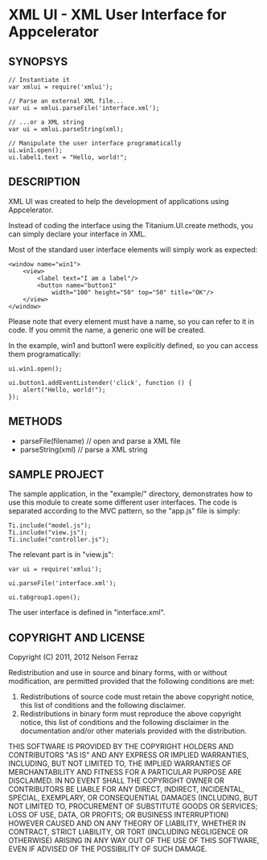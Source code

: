 XML UI - XML User Interface for Appcelerator
============================================

SYNOPSYS
--------

    // Instantiate it
    var xmlui = require('xmlui');

    // Parse an external XML file...
    var ui = xmlui.parseFile('interface.xml');

    // ...or a XML string
    var ui = xmlui.parseString(xml);

    // Manipulate the user interface programatically
    ui.win1.open();
    ui.label1.text = "Hello, world!";


DESCRIPTION
-----------

XML UI was created to help the development of applications using
Appcelerator.

Instead of coding the interface using the Titanium.UI.create
methods, you can simply declare your interface in XML.

Most of the standard user interface elements will simply work
as expected:

    <window name="win1">
        <view>
            <label text="I am a label"/>
            <button name="button1"
                width="100" height="50" top="50" title="OK"/>
        </view>
    </window>


Please note that every element must have a name, so you can refer
to it in code.  If you ommit the name, a generic one will be created.

In the example, win1 and button1 were explicitly defined, so you
can access them programatically:

    ui.win1.open();

    ui.button1.addEventListender('click', function () {
        alert("Hello, world!");
    });


METHODS
-------

* parseFile(filename) // open and parse a XML file
* parseString(xml)    // parse a XML string


SAMPLE PROJECT
--------------

The sample application, in the "example/" directory, demonstrates
how to use this module to create some different user interfaces.
The code is separated according to the MVC pattern, so the "app.js"
file is simply:

    Ti.include("model.js");
    Ti.include("view.js");
    Ti.include("controller.js");


The relevant part is in "view.js":

    var ui = require('xmlui');

    ui.parseFile('interface.xml');

    ui.tabgroup1.open();


The user interface is defined in "interface.xml".


COPYRIGHT AND LICENSE
---------------------

Copyright (C) 2011, 2012 Nelson Ferraz

Redistribution and use in source and binary forms, with or without
modification, are permitted provided that the following conditions are met: 

1. Redistributions of source code must retain the above copyright notice, this
   list of conditions and the following disclaimer. 
2. Redistributions in binary form must reproduce the above copyright notice,
   this list of conditions and the following disclaimer in the documentation
   and/or other materials provided with the distribution. 

THIS SOFTWARE IS PROVIDED BY THE COPYRIGHT HOLDERS AND CONTRIBUTORS "AS IS" AND
ANY EXPRESS OR IMPLIED WARRANTIES, INCLUDING, BUT NOT LIMITED TO, THE IMPLIED
WARRANTIES OF MERCHANTABILITY AND FITNESS FOR A PARTICULAR PURPOSE ARE
DISCLAIMED. IN NO EVENT SHALL THE COPYRIGHT OWNER OR CONTRIBUTORS BE LIABLE FOR
ANY DIRECT, INDIRECT, INCIDENTAL, SPECIAL, EXEMPLARY, OR CONSEQUENTIAL DAMAGES
(INCLUDING, BUT NOT LIMITED TO, PROCUREMENT OF SUBSTITUTE GOODS OR SERVICES;
LOSS OF USE, DATA, OR PROFITS; OR BUSINESS INTERRUPTION) HOWEVER CAUSED AND
ON ANY THEORY OF LIABILITY, WHETHER IN CONTRACT, STRICT LIABILITY, OR TORT
(INCLUDING NEGLIGENCE OR OTHERWISE) ARISING IN ANY WAY OUT OF THE USE OF THIS
SOFTWARE, EVEN IF ADVISED OF THE POSSIBILITY OF SUCH DAMAGE.
